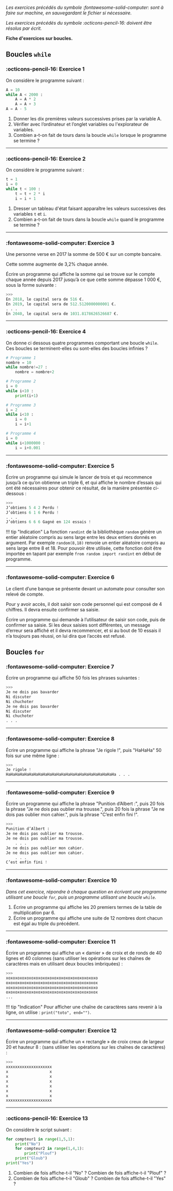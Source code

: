 _Les exercices précédés du symbole :fontawesome-solid-computer: sont à faire sur machine, en sauvegardant le fichier si nécessaire._

_Les exercices précédés du symbole :octicons-pencil-16: doivent être résolus par écrit._

**Fiche d'exercices sur boucles.**

## Boucles `while`

### :octicons-pencil-16: Exercice 1

On considère le programme suivant :

```py
A = 10
while A < 2000 :
    A = A * 2
    A = A + 3
A = A - 5
```

1. Donner les dix premières valeurs successives prises par la variable A.
2. Vérifier avec l’ordinateur et l’onglet variables ou l'explorateur de variables.
3. Combien a-t-on fait de tours dans la boucle `while` lorsque le programme se termine ?

--------------------------

### :octicons-pencil-16: Exercice 2

On considère le programme suivant :

```py
t = 1
i = 0
while t < 100 :
    t = t + 2 * i
    i = i + 1
```

1. Dresser un tableau d'état faisant apparaître les valeurs successives des variables `t` et `i`.
2. Combien a-t-on fait de tours dans la boucle `while` quand le programme se termine ?

------------------------------------

### :fontawesome-solid-computer: Exercice 3

Une personne verse en 2017 la somme de 500 € sur un compte bancaire.

Cette somme augmente de 3,2% chaque année.

Écrire un programme qui affiche la somme qui se trouve sur le compte chaque année depuis 2017 jusqu’à ce que cette somme dépasse 1 000 €, sous la forme suivante :

````py
>>> 
En 2018, le capital sera de 516 €.
En 2019, le capital sera de 512.5120000000001 €.
. . .
En 2040, le capital sera de 1031.8178626526687 €.

````

-----------------------------------------

### :octicons-pencil-16: Exercice 4

On donne ci dessous quatre programmes comportant une boucle `while`. Ces boucles se terminent-elles ou sont-elles des boucles infinies ?

````py
# Programme 1
nombre = 10
while nombre!=27 :
    nombre = nombre+2
````

````py
# Programme 2
i = 0
while i<10 :
    print(i+1)
````

````py
# Programme 3
i = 2
while i<10 :
    i = 0
    i = i+1
````

````py
# Programme 4
i = 0
while i<1000000 :
    i = i+0.001
````

---------------------------------------------------

### :fontawesome-solid-computer: Exercice 5

Écrire un programme qui simule le lancer de trois et qui recommence jusqu’à ce qu’on obtienne un triple 6, et qui affiche le nombre d’essais qui ont été nécessaires pour obtenir ce résultat, de la manière présentée ci-dessous :

````py
>>> 
J’obtiens 5 4 2 Perdu !
J’obtiens 6 1 6 Perdu !
. . .
J’obtiens 6 6 6 Gagné en 124 essais !
````

!!! tip "Indication"
    La fonction `randint` de la bibliothèque `random` génère un entier aléatoire compris au sens large entre les deux entiers donnés en argument. Par exemple `random(8,18)` renvoie un entier aléatoire compris au sens large entre 8 et 18. Pour pouvoir être utilisée, cette fonction doit être importée en tapant par exemple `from random import randint` en début de programme.

--------------------------------------------------

### :fontawesome-solid-computer: Exercice 6

Le client d’une banque se présente devant un automate pour consulter son relevé de compte.

Pour y avoir accès, il doit saisir son code personnel qui est composé de 4 chiffres. Il devra ensuite confirmer sa saisie.

Écrire un programme qui demande à l’utilisateur de saisir son code, puis de confirmer sa saisie. Si les deux saisies sont différentes, un message d’erreur sera affiché et il devra recommencer, et si au bout de 10 essais il n’a toujours pas réussi, on lui dira que l’accès est refusé.

## Boucles `for`

### :fontawesome-solid-computer: Exercice 7

Écrire un programme qui affiche 50 fois les phrases suivantes :

````py
>>>
Je ne dois pas bavarder 
Ni discuter
Ni chuchoter
Je ne dois pas bavarder 
Ni discuter
Ni chuchoter
. . .
````

------------------------------------------------------------

### :fontawesome-solid-computer: Exercice 8

Écrire un programme qui affiche la phrase "Je rigole !", puis "HaHaHa" 50 fois sur une même ligne :

````py
>>>
Je rigole !
HaHaHaHaHaHaHaHaHaHaHaHaHaHaHaHaHaHaHaHaHaHaHaHa . . .
````

------------------------------

### :fontawesome-solid-computer: Exercice 9

Écrire un programme qui affiche la phrase "Punition d’Albert :", puis 20 fois la phrase "Je ne dois pas oublier ma trousse.", puis 20 fois la phrase "Je ne dois pas oublier mon cahier.", puis la phrase "C’est enfin fini !".

````py
>>>
Punition d’Albert :
Je ne dois pas oublier ma trousse. 
Je ne dois pas oublier ma trousse. 
	. . .
Je ne dois pas oublier mon cahier. 
Je ne dois pas oublier mon cahier.
	. . .
C’est enfin fini !
````

-------------------------

### :fontawesome-solid-computer: Exercice 10

_Dans cet exercice, répondre à chaque question en écrivant une programme utilisant une boucle `for`, puis un programme utilisant une boucle `while`._

1. Écrire un programme qui affiche les 20 premiers termes de la table de multiplication par 6.
2. Écrire un programme qui affiche une suite de 12 nombres dont chacun est égal au triple du
précédent.

--------------------------

### :fontawesome-solid-computer: Exercice 11

Écrire un programme qui affiche un « damier » de croix et de ronds de 40 lignes et 40 colonnes (sans utiliser les opérations sur les chaînes de caractères mais en utilisant deux boucles imbriquées) :

````py
>>>
xoxoxoxoxoxoxoxoxoxoxoxoxoxoxoxoxoxoxoxo
oxoxoxoxoxoxoxoxoxoxoxoxoxoxoxoxoxoxoxox
xoxoxoxoxoxoxoxoxoxoxoxoxoxoxoxoxoxoxoxo
oxoxoxoxoxoxoxoxoxoxoxoxoxoxoxoxoxoxoxox
...
````

!!! tip "Indication"
    Pour afficher une chaîne de caractères sans revenir à la ligne, on utilise : `print("toto", end="")`.

----------------------------------------------------

### :fontawesome-solid-computer: Exercice 12

Écrire un programme qui affiche un « rectangle » de croix creux de largeur 20 et hauteur 8 :
(sans utiliser les opérations sur les chaînes de caractères) :

````py
>>>
xxxxxxxxxxxxxxxxxxxx
x                  x
x                  x
x                  x
x                  x
x                  x
x                  x
xxxxxxxxxxxxxxxxxxxx
````

---------------------------------------------------------

### :octicons-pencil-16: Exercice 13

On considère le script suivant :

````py
for compteur1 in range(1,5,1):
    print("No")
    for compteur2 in range(1,4,1):
        print("Plouf")
    print("Gloub")
print("Yes")
````

1. Combien de fois affiche-t-il "No" ? Combien de fois affiche-t-il "Plouf" ?
2. Combien de fois affiche-t-il "Gloub" ? Combien de fois affiche-t-il "Yes" ?
